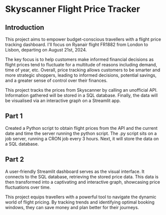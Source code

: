# Skyscanner Flight Price Tracker 

## Introduction
This project aims to empower budget-conscious travellers with a flight price tracking dashboard. I'll focus on Ryanair flight FR1882 from London to Lisbon, departing on August 21st, 2024.

The key focus is to help customers make informed financial decisions as flight prices tend to fluctuate for a multitude of reasons including demand, time of year, etc. Overall, price tracking allows customers to be smarter and more strategic shoppers, leading to informed decisions, potential savings, and a greater sense of control over their finances.

This project tracks the prices from Skyscanner by calling an unofficial API. Information gathered will be stored in a SQL database. Finally, the data will be visualised via an interactive graph on a Streamlit app. 


## Part 1
Created a Python script to obtain flight prices from the API and the current date and time the server running the python script. The .py script sits on a job server, running a CRON job every 3 hours. Next, it will store the data on a SQL database.

## Part 2 
A user-friendly Streamlit dashboard serves as the visual interface. It connects to the SQL database, retrieving the stored price data. This data is then transformed into a captivating and interactive graph, showcasing price fluctuations over time. 


This project equips travellers with a powerful tool to navigate the dynamic world of flight pricing. By tracking trends and identifying optimal booking windows, they can save money and plan better for their journeys.
